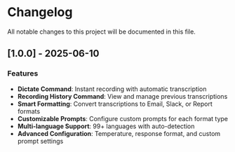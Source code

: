 # Changelog

All notable changes to this project will be documented in this file.

## [1.0.0] - 2025-06-10

### Features

- **Dictate Command**: Instant recording with automatic transcription
- **Recording History Command**: View and manage previous transcriptions
- **Smart Formatting**: Convert transcriptions to Email, Slack, or Report formats
- **Customizable Prompts**: Configure custom prompts for each format type
- **Multi-language Support**: 99+ languages with auto-detection
- **Advanced Configuration**: Temperature, response format, and custom prompt settings
